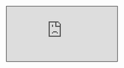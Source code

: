 <!-- <iframe src="./index.html" title="Testing Something" style="border:1px solid black;">  -->
<iframe src="https://www.openstreetmap.org/export/embed.html?bbox=-0.004017949104309083%2C51.47612752641776%2C0.00030577182769775396%2C51.478569861898606&layer=mapnik" title="Testing Something" style="border:1px solid black;" allowfullscreen> 

your browser does not support iframe
</iframe>



<!-- - 👋 Hi, I’m @HackerGprat
- 👀 I’m interested in ...
- 🌱 I’m currently learning ...
- 💞️ I’m looking to collaborate on ...
- 📫 How to reach me ... -->

<!---
HackerGprat/HackerGprat is a ✨ special ✨ repository because its `README.md` (this file) appears on your GitHub profile.
You can click the Preview link to take a look at your changes.
--->
